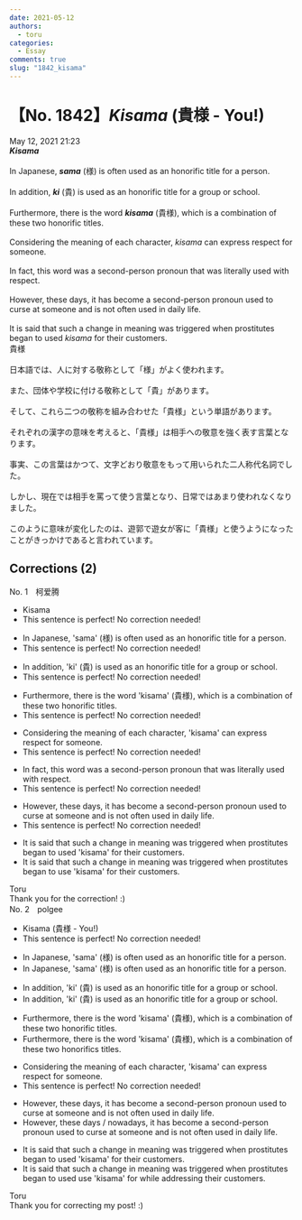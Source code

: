```yaml
---
date: 2021-05-12
authors:
  - toru
categories:
  - Essay
comments: true
slug: "1842_kisama"
---
```


# 【No. 1842】<strong><em>Kisama</em></strong> (貴様 - You!)
<div class="date">May 12, 2021 21:23</div>
<div id="post"><div id="body_show_ori">
<strong><em>Kisama</em></strong><br/><br/>In Japanese, <strong><em>sama</em></strong> (様) is often used as an honorific title for a person.<br/><br/>In addition, <strong><em>ki</em></strong> (貴) is used as an honorific title for a group or school.<br/><br/>Furthermore, there is the word <strong><em>kisama</em></strong> (貴様), which is a combination of these two honorific titles.<br/><br/>Considering the meaning of each character, <em>kisama</em> can express respect for someone.<br/><br/>In fact, this word was a second-person pronoun that was literally used with respect.<br/><br/>However, these days, it has become a second-person pronoun used to curse at someone and is not often used in daily life.<br/><br/>It is said that such a change in meaning was triggered when prostitutes began to used <em>kisama</em> for their customers.
</div></div>

<!-- more -->

<div id="post_ja"><div id="body_show_mo">
貴様<br/><br/>日本語では、人に対する敬称として「様」がよく使われます。<br/><br/>また、団体や学校に付ける敬称として「貴」があります。<br/><br/>そして、これら二つの敬称を組み合わせた「貴様」という単語があります。<br/><br/>それぞれの漢字の意味を考えると、「貴様」は相手への敬意を強く表す言葉となります。<br/><br/>事実、この言葉はかつて、文字どおり敬意をもって用いられた二人称代名詞でした。<br/><br/>しかし、現在では相手を罵って使う言葉となり、日常ではあまり使われなくなりました。<br/><br/>このように意味が変化したのは、遊郭で遊女が客に「貴様」と使うようになったことがきっかけであると言われています。
</div></div>

## Corrections (2)
<div id="block"><div class="first_name"> No. 1　<span class="just_name">柯爱腾</span></div><div id="block2">
<ul class="correction_field">
<li class="incorrect">Kisama</li>
<li class="corrected perfect">This sentence is perfect! No correction needed!</li>
</ul>
<ul class="correction_field">
<li class="incorrect">In Japanese, 'sama' (様) is often used as an honorific title for a person.</li>
<li class="corrected perfect">This sentence is perfect! No correction needed!</li>
</ul>
<ul class="correction_field">
<li class="incorrect">In addition, 'ki' (貴) is used as an honorific title for a group or school.</li>
<li class="corrected perfect">This sentence is perfect! No correction needed!</li>
</ul>
<ul class="correction_field">
<li class="incorrect">Furthermore, there is the word 'kisama' (貴様), which is a combination of these two honorific titles.</li>
<li class="corrected perfect">This sentence is perfect! No correction needed!</li>
</ul>
<ul class="correction_field">
<li class="incorrect">Considering the meaning of each character, 'kisama' can express respect for someone.</li>
<li class="corrected perfect">This sentence is perfect! No correction needed!</li>
</ul>
<ul class="correction_field">
<li class="incorrect">In fact, this word was a second-person pronoun that was literally used with respect.</li>
<li class="corrected perfect">This sentence is perfect! No correction needed!</li>
</ul>
<ul class="correction_field">
<li class="incorrect">However, these days, it has become a second-person pronoun used to curse at someone and is not often used in daily life.</li>
<li class="corrected perfect">This sentence is perfect! No correction needed!</li>
</ul>
<ul class="correction_field">
<li class="incorrect">It is said that such a change in meaning was triggered when prostitutes began to used 'kisama' for their customers.</li>
<li class="corrected correct">
It is said that such a change in meaning was triggered when prostitutes began to <span class="f_blue">use</span> 'kisama' for their customers.
</li>
</ul>
</div><div class="name"><span class="just_name">Toru</span><br>
Thank you for the correction! :)
</div>
</div>
<div id="block"><div class="first_name"> No. 2　<span class="just_name">polgee</span></div><div id="block2">
<ul class="correction_field">
<li class="incorrect">Kisama (貴様 - You!)</li>
<li class="corrected perfect">This sentence is perfect! No correction needed!</li>
</ul>
<ul class="correction_field">
<li class="incorrect">In Japanese, 'sama' (様) is often used as an honorific title for a person.</li>
<li class="corrected correct">
In Japanese, 'sama' (様) is often used as an honorific <span class="sline">title</span> for a person.
</li>
</ul>
<ul class="correction_field">
<li class="incorrect">In addition, 'ki' (貴) is used as an honorific title for a group or school.</li>
<li class="corrected correct">
In addition, 'ki' (貴) is used as an honorific <span class="sline">title</span> for a group or school.
</li>
</ul>
<ul class="correction_field">
<li class="incorrect">Furthermore, there is the word 'kisama' (貴様), which is a combination of these two honorific titles.</li>
<li class="corrected correct">
Furthermore, there is the word 'kisama' (貴様), which is a combination of these two honorific<span class="f_red">s </span><span class="sline">titles</span>.
</li>
</ul>
<ul class="correction_field">
<li class="incorrect">Considering the meaning of each character, 'kisama' can express respect for someone.</li>
<li class="corrected perfect">This sentence is perfect! No correction needed!</li>
</ul>
<ul class="correction_field">
<li class="incorrect">However, these days, it has become a second-person pronoun used to curse at someone and is not often used in daily life.</li>
<li class="corrected correct">
However, these days / nowadays, it has become a second-person pronoun used to curse at someone and is not often used in daily life.
</li>
</ul>
<ul class="correction_field">
<li class="incorrect">It is said that such a change in meaning was triggered when prostitutes began to used 'kisama' for their customers.</li>
<li class="corrected correct">
It is said that such a change in meaning was triggered when prostitutes began to <span class="sline">used</span> <span class="f_red">use </span>'kisama' <span class="sline">for</span> <span class="f_red">while addressing</span> their customers.
</li>
</ul>
</div><div class="name"><span class="just_name">Toru</span><br>
Thank you for correcting my post! :)
</div>
</div>
